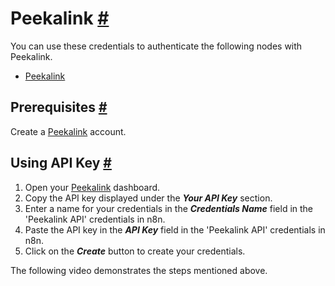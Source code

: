 


 Peekalink
 [#](#peekalink "Permanent link")
=============================================



 You can use these credentials to authenticate the following nodes with Peekalink.
 


* [Peekalink](/integrations/builtin/app-nodes/n8n-nodes-base.peekalink/)



 Prerequisites
 [#](#prerequisites "Permanent link")
-----------------------------------------------------



 Create a
 [Peekalink](https://www.peekalink.io/) 
 account.
 



 Using API Key
 [#](#using-api-key "Permanent link")
-----------------------------------------------------


1. Open your
 [Peekalink](https://www.peekalink.io/app/overview) 
 dashboard.
2. Copy the API key displayed under the
 ***Your API Key***
 section.
3. Enter a name for your credentials in the
 ***Credentials Name***
 field in the 'Peekalink API' credentials in n8n.
4. Paste the API key in the
 ***API Key***
 field in the 'Peekalink API' credentials in n8n.
5. Click on the
 ***Create***
 button to create your credentials.



 The following video demonstrates the steps mentioned above.
 








